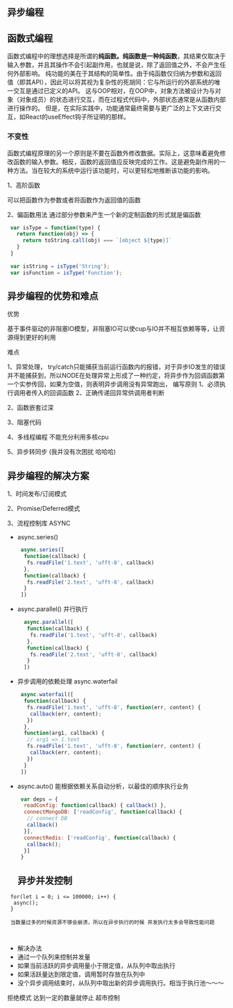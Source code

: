 ## 异步编程

## 函数式编程

函数式编程中的理想选择是所谓的**纯函数。纯函数是一种纯函数**，其结果仅取决于输入参数，并且其操作不会引起副作用，也就是说，除了返回值之外，不会产生任何外部影响。
纯功能的美在于其结构的简单性。由于纯函数仅归纳为参数和返回值（即其API），因此可以将其视为复杂性的死胡同：它与所运行的外部系统的唯一交互是通过已定义的API。
这与OOP相对，在OOP中，对象方法被设计为与对象（对象成员）的状态进行交互，而在过程式代码中，外部状态通常是从函数内部进行操作的。
但是，在实际实践中，功能通常最终需要与更广泛的上下文进行交互，如React的useEffect钩子所证明的那样。

### 不变性

函数式编程原理的另一个原则是不要在函数外修改数据。实际上，这意味着避免修改函数的输入参数。相反，函数的返回值应反映完成的工作。这是避免副作用的一种方法。当在较大的系统中运行该功能时，可以更轻松地推断该功能的影响。

1、高阶函数

可以把函数作为参数或者将函数作为返回值的函数

2、偏函数用法
 通过部分参数来产生一个新的定制函数的形式就是偏函数
 
 ```javascript
  var isType = function(type) {
    return function(obj) => {
      return toString.call(obj) === `[object ${type}]`
    }
  }
  
  var isString = isType('String');
  var isFunction = isType('Function');
 ```
 
 ## 异步编程的优势和难点
 
 优势
  
  基于事件驱动的非阻塞IO模型，非阻塞IO可以使cup与IO并不相互依赖等等，让资源得到更好的利用
  
 难点
 
  1、异常处理，
   try/catch只能捕获当前运行函数内的报错，对于异步IO发生的错误并不能捕获到，所以NODE在处理异常上形成了一种约定，将异步作为回调函数第一个实参传回，如果为空值，则表明异步调用没有异常跑出，
   编写原则
    1、必须执行调用者传入的回调函数
    2、正确传递回异常供调用者判断
    
  2、函数嵌套过深
  
  3、阻塞代码
  
  4、多线程编程 不能充分利用多核cpu
  
  5、异步转同步 (我并没有次困扰 哈哈哈)
  
 ## 异步编程的解决方案
  1、时间发布/订阅模式
  
  2、Promise/Deferred模式
  
  3、流程控制库
   ASYNC 
- async.series() 
    
    ```javascript
     async.series([
      function(callback) {
       fs.readFile('1.text', 'ufft-8', callback)
      },
      function(callback) {
       fs.readFile('2.text', 'ufft-8', callback)
      }
     ])
    ```
    
 - async.parallel() 并行执行
    
    ```javascript
      async.parallel([
       function(callback) {
        fs.readFile('1.text', 'ufft-8', callback)
       },
       function(callback) {
        fs.readFile('2.text', 'ufft-8', callback)
       }
      ])
    ```

- 异步调用的依赖处理 async.waterfail

    ```javascript
     async.waterfail([
      function(callback) {
       fs.readFile('1.text', 'ufft-8', function(err, content) {
        callback(err, content);
       })
      },
      function(arg1, callback) {
       // arg1 => 1.text
       fs.readFile('1.text', 'ufft-8', function(err, content) {
        callback(err, content);
       })
      }
     ])
    ```
 
 - async.auto() 能根据依赖关系自动分析，以最佳的顺序执行业务

   ```javascript
    var deps = {
     readConfig: function(callback) { callback() },
     connectMongoDB: ['readConfig', function(callback) {
      // connect DB
      callback()
     }],
     connectRedis: ['readConfig', function(callback) {
      callback();
     }]
    }
   ```
   
   
   ## 异步并发控制
  ```
   for(let i = 0; i <= 100000; i++) {
    async();
   }
   
   当数量过多的时候资源不够会崩溃，所以在异步执行的时候 并发执行太多会导致性能问题
   
   
  ```
  
  - 解决办法
   -  通过一个队列来控制并发量
   -  如果当前活跃的异步调用量小于限定值，从队列中取出执行
   -  如果活跃量达到限定值，调用暂时存放在队列中
   -  没个异步调用结束时，从队列中取出新的异步调用执行。相当于执行池～～～

 拒绝模式
  达到一定的数量就停止
 超市控制
  
  
  
  
  
  
  
  
  
  
  
  
  
  
